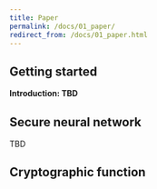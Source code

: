 ```yaml
---
title: Paper
permalink: /docs/01_paper/
redirect_from: /docs/01_paper.html
---
```


## Getting started

**Introduction: TBD**

## Secure neural network

TBD

## Cryptographic function

